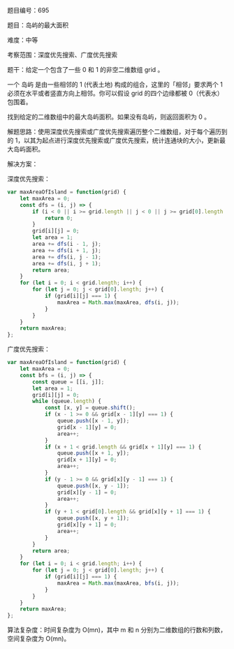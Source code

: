 题目编号：695

题目：岛屿的最大面积

难度：中等

考察范围：深度优先搜索、广度优先搜索

题干：给定一个包含了一些 0 和 1 的非空二维数组 grid 。

一个 岛屿 是由一些相邻的 1 (代表土地) 构成的组合，这里的「相邻」要求两个 1 必须在水平或者竖直方向上相邻。你可以假设 grid 的四个边缘都被 0（代表水）包围着。

找到给定的二维数组中的最大岛屿面积。如果没有岛屿，则返回面积为 0 。

解题思路：使用深度优先搜索或广度优先搜索遍历整个二维数组，对于每个遍历到的 1，以其为起点进行深度优先搜索或广度优先搜索，统计连通块的大小，更新最大岛屿面积。

解决方案：

深度优先搜索：

```javascript
var maxAreaOfIsland = function(grid) {
    let maxArea = 0;
    const dfs = (i, j) => {
        if (i < 0 || i >= grid.length || j < 0 || j >= grid[0].length || grid[i][j] === 0) {
            return 0;
        }
        grid[i][j] = 0;
        let area = 1;
        area += dfs(i - 1, j);
        area += dfs(i + 1, j);
        area += dfs(i, j - 1);
        area += dfs(i, j + 1);
        return area;
    }
    for (let i = 0; i < grid.length; i++) {
        for (let j = 0; j < grid[0].length; j++) {
            if (grid[i][j] === 1) {
                maxArea = Math.max(maxArea, dfs(i, j));
            }
        }
    }
    return maxArea;
};
```

广度优先搜索：

```javascript
var maxAreaOfIsland = function(grid) {
    let maxArea = 0;
    const bfs = (i, j) => {
        const queue = [[i, j]];
        let area = 1;
        grid[i][j] = 0;
        while (queue.length) {
            const [x, y] = queue.shift();
            if (x - 1 >= 0 && grid[x - 1][y] === 1) {
                queue.push([x - 1, y]);
                grid[x - 1][y] = 0;
                area++;
            }
            if (x + 1 < grid.length && grid[x + 1][y] === 1) {
                queue.push([x + 1, y]);
                grid[x + 1][y] = 0;
                area++;
            }
            if (y - 1 >= 0 && grid[x][y - 1] === 1) {
                queue.push([x, y - 1]);
                grid[x][y - 1] = 0;
                area++;
            }
            if (y + 1 < grid[0].length && grid[x][y + 1] === 1) {
                queue.push([x, y + 1]);
                grid[x][y + 1] = 0;
                area++;
            }
        }
        return area;
    }
    for (let i = 0; i < grid.length; i++) {
        for (let j = 0; j < grid[0].length; j++) {
            if (grid[i][j] === 1) {
                maxArea = Math.max(maxArea, bfs(i, j));
            }
        }
    }
    return maxArea;
};
```

算法复杂度：时间复杂度为 O(mn)，其中 m 和 n 分别为二维数组的行数和列数，空间复杂度为 O(mn)。